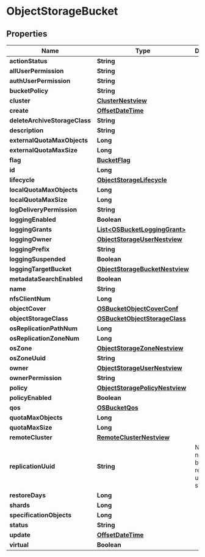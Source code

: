 # ObjectStorageBucket

## Properties
Name | Type | Description | Notes
------------ | ------------- | ------------- | -------------
**actionStatus** | **String** |  |  [optional]
**allUserPermission** | **String** |  |  [optional]
**authUserPermission** | **String** |  |  [optional]
**bucketPolicy** | **String** |  |  [optional]
**cluster** | [**ClusterNestview**](ClusterNestview.md) |  |  [optional]
**create** | [**OffsetDateTime**](OffsetDateTime.md) |  |  [optional]
**deleteArchiveStorageClass** | **String** |  |  [optional]
**description** | **String** |  |  [optional]
**externalQuotaMaxObjects** | **Long** |  |  [optional]
**externalQuotaMaxSize** | **Long** |  |  [optional]
**flag** | [**BucketFlag**](BucketFlag.md) |  |  [optional]
**id** | **Long** |  |  [optional]
**lifecycle** | [**ObjectStorageLifecycle**](ObjectStorageLifecycle.md) |  |  [optional]
**localQuotaMaxObjects** | **Long** |  |  [optional]
**localQuotaMaxSize** | **Long** |  |  [optional]
**logDeliveryPermission** | **String** |  |  [optional]
**loggingEnabled** | **Boolean** |  |  [optional]
**loggingGrants** | [**List&lt;OSBucketLoggingGrant&gt;**](OSBucketLoggingGrant.md) |  |  [optional]
**loggingOwner** | [**ObjectStorageUserNestview**](ObjectStorageUserNestview.md) |  |  [optional]
**loggingPrefix** | **String** |  |  [optional]
**loggingSuspended** | **Boolean** |  |  [optional]
**loggingTargetBucket** | [**ObjectStorageBucketNestview**](ObjectStorageBucketNestview.md) |  |  [optional]
**metadataSearchEnabled** | **Boolean** |  |  [optional]
**name** | **String** |  |  [optional]
**nfsClientNum** | **Long** |  |  [optional]
**objectCover** | [**OSBucketObjectCoverConf**](OSBucketObjectCoverConf.md) |  |  [optional]
**objectStorageClass** | [**OSBucketObjectStorageClass**](OSBucketObjectStorageClass.md) |  |  [optional]
**osReplicationPathNum** | **Long** |  |  [optional]
**osReplicationZoneNum** | **Long** |  |  [optional]
**osZone** | [**ObjectStorageZoneNestview**](ObjectStorageZoneNestview.md) |  |  [optional]
**osZoneUuid** | **String** |  |  [optional]
**owner** | [**ObjectStorageUserNestview**](ObjectStorageUserNestview.md) |  |  [optional]
**ownerPermission** | **String** |  |  [optional]
**policy** | [**ObjectStoragePolicyNestview**](ObjectStoragePolicyNestview.md) |  |  [optional]
**policyEnabled** | **Boolean** |  |  [optional]
**qos** | [**OSBucketQos**](OSBucketQos.md) |  |  [optional]
**quotaMaxObjects** | **Long** |  |  [optional]
**quotaMaxSize** | **Long** |  |  [optional]
**remoteCluster** | [**RemoteClusterNestview**](RemoteClusterNestview.md) |  |  [optional]
**replicationUuid** | **String** | NOTE: Use name of bucket as replication uuid for simplicity |  [optional]
**restoreDays** | **Long** |  |  [optional]
**shards** | **Long** |  |  [optional]
**specificationObjects** | **Long** |  |  [optional]
**status** | **String** |  |  [optional]
**update** | [**OffsetDateTime**](OffsetDateTime.md) |  |  [optional]
**virtual** | **Boolean** |  |  [optional]
